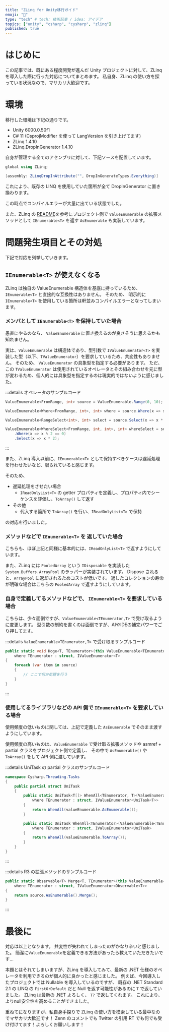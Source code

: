 ```yaml
---
title: "ZLinq for Unity移行ガイド"
emoji: "🤖"
type: "tech" # tech: 技術記事 / idea: アイデア
topics: ["unity", "csharp", "cysharp", "zlinq"]
published: true
---
```


# はじめに

この記事では、既にある程度開発が進んだ Unity プロジェクトに対して、ZLinq を導入した際に行った対応についてまとめます。
私自身、ZLinq の使い方を探っている状況なので、マサカリ大歓迎です。

# 環境

移行した環境は下記の通りです。

- Unity 6000.0.50f1
- C# 11 (CsprojModifier を使って LangVersion を引き上げてます)
- ZLinq 1.4.10
- ZLinq.DropInGenerator 1.4.10

自身が管理する全てのアセンブリに対して、下記ソースを配置しています。

```cs
global using ZLinq;

[assembly: ZLinqDropInAttribute("", DropInGenerateTypes.Everything)]
```

これにより、既存の LINQ を使用していた箇所が全て DropInGenerator に置き換わります。

この時点でコンパイルエラーが大量に出ている状態でした。

また、ZLinq の [README](https://github.com/Cysharp/ZLinq?tab=readme-ov-file#unity)を参考にプロジェクト側で `ValueEnumerable` の拡張メソッドとして `IEnumerable<T>` を返す `AsEnumerable` も実装しています。


# 問題発生項目とその対処

下記で対応を列挙していきます。

## `IEnumerable<T>` が使えなくなる

ZLinq は独自の ValueEnumerable 構造体を基底に持っているため、`IEnumerable<T>` と直接的な互換性はありません。
そのため、 明示的に `IEnumerable<T>` を使用している箇所は軒並みコンパイルエラーとなってしまいます。

### メンバとして `IEnumerable<T>` を保持していた場合

愚直にやるのなら、 `ValueEnumerable` に置き換えるのが良さそうに思えるかも知れません。

実は、`ValueEnumerable` は構造体であり、型引数で `IValueEnumerator<T>` を実装した型（以下、`TValueEnumerator`）を要求しているため、共変性もありません。
そのため、 `ValueEnumerator` の具象型を指定する必要があります。
ただ、この `TValueEnumerator` は使用されているオペレータとその組み合わせを元に型が変わるため、個人的には具象型を指定するのは現実的ではないように感じました。

:::details オペレータのサンプルコード

```cs
ValueEnumerable<FromRange, int> source = ValueEnumerable.Range(0, 10);

ValueEnumerable<Where<FromRange, int>, int> where = source.Where(x => x % 2 == 0);

ValueEnumerable<RangeSelect<int>, int> select = source.Select(x => x * 2);

ValueEnumerable<WhereSelect<FromRange, int, int>, int> whereSelect = source
    .Where(x => x % 2 == 0)
    .Select(x => x * 2);
```

:::

また、ZLinq 導入以前に、`IEnumerable<T>` として保持すべきケースは遅延処理を行わせたいなど、限られていると感じます。

そのため、

- 遅延処理をさせたい場合
  - `IReadOnlyList<T>` の getter プロパティを定義し、プロパティ内でシーケンスを評価し、`ToArray()` して返す
- その他
  - 代入する箇所で `ToArray()` を行い、`IReadOnlyList<T>` で保持

の対応を行いました。

### メソッドなどで `IEnumerable<T>` を 返していた場合

こちらも、ほぼ上記と同様に基本的には、`IReadOnlyList<T>` で返すようにしています。

また、ZLinq には `PooledArray` という `IDisposable` を実装した `System.Buffers.ArrayPool` のラッパーが実装されています。
Dispose されると、`ArrayPool` に返却されるためコストが低いです。
返したコレクションの寿命が明確な場合はこちらの `PooledArray` で返すようにしています。

### 自身で定義してるメソッドなどで、 `IEnumerable<T>` を要求している場合

こちらは、少々面倒ですが、`ValueEnumerable<TEnumerator,T>` で受け取るように変更します。
型引数の制約を書くのは面倒ですが、AIやIDEの補完パワーでごり押してます。

:::details `ValueEnumerable<TEnumerator,T>` で受け取るサンプルコード
```cs
public static void Hoge<T, TEnumerator>(this ValueEnumerable<TEnumerator, T> source, Func<T, bool> predicate)
    where TEnumerator : struct, IValueEnumerator<T>
{
    foreach (var item in source)
    {
        // ここで何か処理を行う
    }
}
```

:::

### 使用してるライブラリなどの API 側で `IEnumerable<T>` を要求している場合

使用頻度の低いものに関しては、上記で定義した `AsEnumerable` でそのまま渡すようにしています。

使用頻度の高いものは、`ValueEnumerable` で受け取る拡張メソッドや asmref + partial クラスをプロジェクト側で定義し、
その中で `AsEnumerable()` や `ToArray()` をして API 側に渡しています。

:::details UniTask の partial クラスのサンプルコード

```cs
namespace Cysharp.Threading.Tasks
{
    public partial struct UniTask
    {
        public static UniTask<T[]> WhenAll<TEnumerator, T>(ValueEnumerable<TEnumerator, UniTask<T>> valueEnumerable)
            where TEnumerator : struct, IValueEnumerator<UniTask<T>>
        {
            return WhenAll(valueEnumerable.AsEnumerable());
        }

        public static UniTask WhenAll<TEnumerator>(ValueEnumerable<TEnumerator, UniTask> valueEnumerable)
            where TEnumerator : struct, IValueEnumerator<UniTask>
        {
            return WhenAll(valueEnumerable.ToArray());
        }
    }
}
```

:::

:::details R3 の拡張メソッドのサンプルコード

```cs
public static Observable<T> Merge<T, TEnumerator>(this ValueEnumerable<TEnumerator, Observable<T>> source)
    where TEnumerator : struct, IValueEnumerator<Observable<T>>
{
    return source.AsEnumerable().Merge();
}
```

:::

# 最後に

対応は以上となります。
共変性が失われてしまったのがかなり辛いと感じました。
簡潔に`ValueEnumerable`を定義できる方法があったら教えていただきたいです...

本題とはそれてしまいますが、ZLinq を導入してみて、最新の .NET 仕様のオペレータを利用できるのが個人的に良かったと感じました。
例えば、今回導入したプロジェクトでは Nullable を導入しているのですが、
既存の .NET Standard 2.1 の LINQ の `FirstOrDefault` だと Null を返す可能性があるのに `T` で返していました。
ZLinq は最新の .NET よろしく、 `T?` で返してくれます。
これにより、よりnull安全性を高めることができました。

重ねてになりますが、私自身手探りで ZLinq の使い方を模索している最中なのでマサカリ大歓迎です！
Zenn のコメントでも Twitter の引用 RT でも何でも受け付けてます！よろしくお願いします！